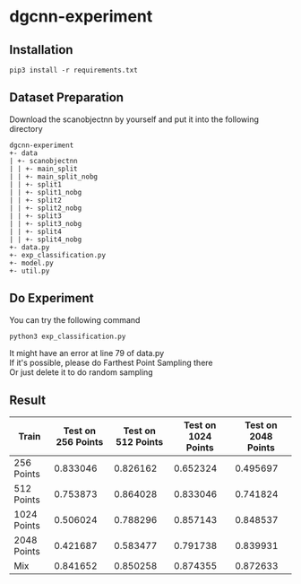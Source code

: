 # dgcnn-experiment


## Installation
```
pip3 install -r requirements.txt
```

## Dataset Preparation
Download the scanobjectnn by yourself and put it into the following directory
```
dgcnn-experiment
+- data
| +- scanobjectnn
| | +- main_split
| | +- main_split_nobg
| | +- split1
| | +- split1_nobg
| | +- split2
| | +- split2_nobg
| | +- split3
| | +- split3_nobg
| | +- split4
| | +- split4_nobg
+- data.py
+- exp_classification.py
+- model.py
+- util.py

```

## Do Experiment
You can try the following command
```
python3 exp_classification.py
```
It might have an error at line 79 of data.py<br>
If it's possible, please do Farthest Point Sampling there<br>
Or just delete it to do random sampling

## Result
Train | Test on 256 Points | Test on 512 Points | Test on 1024 Points | Test on 2048 Points
------------- | ------------- | ------------- | ------------- | -------------
256 Points | 0.833046 | 0.826162 | 0.652324 | 0.495697 
512 Points | 0.753873 | 0.864028 | 0.833046 | 0.741824
1024 Points | 0.506024 | 0.788296 | 0.857143 | 0.848537
2048 Points | 0.421687 | 0.583477 | 0.791738 | 0.839931
Mix | 0.841652 | 0.850258 | 0.874355 | 0.872633



